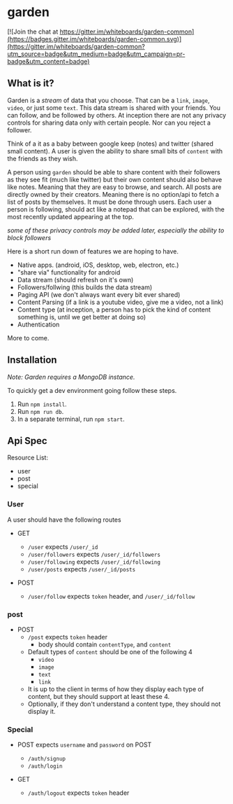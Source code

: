 # garden

[![Join the chat at https://gitter.im/whiteboards/garden-common](https://badges.gitter.im/whiteboards/garden-common.svg)](https://gitter.im/whiteboards/garden-common?utm_source=badge&utm_medium=badge&utm_campaign=pr-badge&utm_content=badge)

## What is it?

Garden is a *stream* of data that you choose. That can be a `link`, `image`, `video`, or just some `text`. 
This data stream is shared with your friends. You can follow, and be followed by others. 
At inception there are not any privacy controls for sharing data only with certain people. Nor can you reject a follower.

Think of a it as a baby between google keep (notes) and twitter (shared small content). A user is given the ability to share small bits
of `content` with the friends as they wish.

A person using `garden` should be able to share content with their followers as they see fit (much like twitter) 
but their own content should also behave like notes. Meaning that they are easy to browse, and search. All posts are 
directly owned by their creators. Meaning there is no option/api to fetch a list of posts by themselves. 
It must be done through users. Each user a person is following, should act like a notepad that can be explored, 
with the most recently updated appearing at the top. 

*some of these privacy controls may be added later, especially the ability to block followers*

Here is a short run down of features we are hoping to have.

- Native apps. (android, iOS, desktop, web, electron, etc.)
- "share via" functionality for android
- Data stream (should refresh on it's own)
- Followers/follwing (this builds the data stream)
- Paging API (we don't always want every bit ever shared)
- Content Parsing (if a link is a youtube video, give me a video, not a link)
- Content type (at inception, a person has to pick the kind of content something is, until we get better at doing so)
- Authentication

More to come.

## Installation

*Note: Garden requires a MongoDB instance.*

To quickly get a dev environment going follow these steps.

1. Run `npm install`.
2. Run `npm run db`.
3. In a separate terminal, run `npm start`.

## Api Spec

Resource List:
- user
- post
- special

### User

A user should have the following routes
- GET
  - `/user` expects `/user/_id`
  - `/user/followers` expects `/user/_id/followers`
  - `/user/following` expects `/user/_id/following`
  - `/user/posts` expects `/user/_id/posts`

- POST
  - `/user/follow` expects `token` header, and `/user/_id/follow` 
  

### post
- POST
  - `/post` expects `token` header 
    - body should contain `contentType`, and `content`
  - Default types of `content` should be one of the following 4
    - `video`
    - `image`
    - `text`
    - `link`
  - It is up to the client in terms of how they display each type of content, but they should support at least these 4.
  - Optionally, if they don't understand a content type, they should not display it.
### Special
- POST expects `username` and `password` on POST
  - `/auth/signup`
  - `/auth/login`
  
- GET 
  - `/auth/logout` expects `token` header